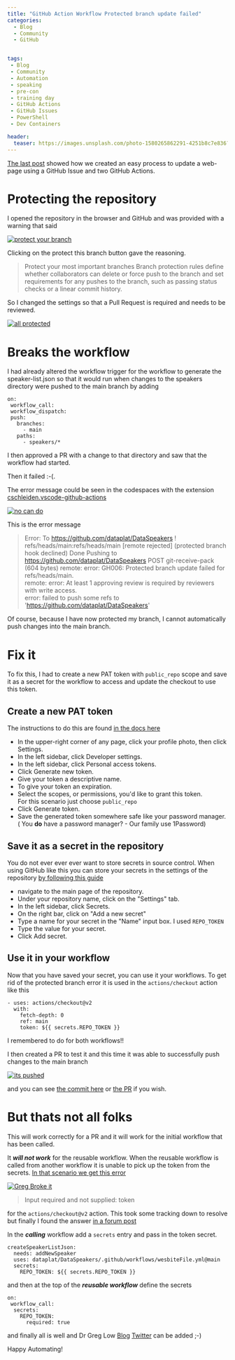 ```yaml
---
title: "GitHub Action Workflow Protected branch update failed"
categories:
  - Blog
  - Community
  - GitHub


tags:
 - Blog
 - Community
 - Automation
 - speaking
 - pre-con
 - training day
 - GitHub Actions
 - GitHub Issues
 - PowerShell
 - Dev Containers

header:
  teaser: https://images.unsplash.com/photo-1580265862291-4251b8c7e836?ixlib=rb-1.2.1&ixid=MnwxMjA3fDB8MHxwaG90by1wYWdlfHx8fGVufDB8fHx8&auto=format&fit=crop&w=1740&q=80 
---
```


[The last post](/blog/community/dev%20containers/powershell/github/Creating-A-Training-Day-Speakers-List-With-GitHub-Actions-From-A-GitHub-Issue/) showed how we created an easy process to update a web-page using a GitHub Issue and two GitHub Actions.

# Protecting the repository

I opened the repository in the browser and GitHub and was provided with a warning that said

[![protect your branch](/assets/uploads/2022/07/protectbranch.png)](/assets/uploads/2022/07/protectbranch.png)

Clicking on the protect this branch button gave the reasoning.

>Protect your most important branches
Branch protection rules define whether collaborators can delete or force push to the branch and set requirements for any pushes to the branch, such as passing status checks or a linear commit history.

So I changed the settings so that a Pull Request is required and needs to be reviewed.

[![all protected](/assets/uploads/2022/07/branchprotected.png)](/assets/uploads/2022/07/branchprotected.png)

# Breaks the workflow

I had already altered the workflow trigger for the workflow to generate the speaker-list.json so that it would run when changes to the speakers directory were pushed to the main branch by adding

````
on: 
 workflow_call:
 workflow_dispatch:
 push:
   branches:
     - main
   paths:
     - speakers/*
````

I then approved a PR with a change to that directory and saw that the workflow had started.  

Then it failed :-(.

The error message could be seen in the codespaces with the extension [cschleiden.vscode-github-actions](https://marketplace.visualstudio.com/items?itemName=cschleiden.vscode-github-actions)  


[![no can do](/assets/uploads/2022/07/pushdenied.png)](/assets/uploads/2022/07/pushdenied.png)

This is the error message

>Error: To https://github.com/dataplat/DataSpeakers
!	refs/heads/main:refs/heads/main	[remote rejected] (protected branch hook declined)
Done
Pushing to https://github.com/dataplat/DataSpeakers
POST git-receive-pack (604 bytes)
remote: error: GH006: Protected branch update failed for refs/heads/main.        
remote: error: At least 1 approving review is required by reviewers with write access.        
error: failed to push some refs to 'https://github.com/dataplat/DataSpeakers'

Of course, because I have now protected my branch, I cannot automatically push changes into the main branch.

# Fix it

To fix this, I had to create a new PAT token with `public_repo` scope and save it as a secret for the workflow to access and update the checkout to use this token.

## Create a new PAT token

The instructions to do this are found [in the docs here](https://docs.github.com/en/enterprise-server@3.4/authentication/keeping-your-account-and-data-secure/creating-a-personal-access-token)

- In the upper-right corner of any page, click your profile photo, then click Settings.
- In the left sidebar, click Developer settings.
- In the left sidebar, click Personal access tokens.
- Click Generate new token.
- Give your token a descriptive name.
- To give your token an expiration.
- Select the scopes, or permissions, you'd like to grant this token.   
For this scenario just choose `public_repo`
- Click Generate token.
- Save the generated token somewhere safe like your password manager. ( You **do** have a password manager? - Our family use 1Password)

## Save it as a secret in the repository

You do not ever ever ever want to store secrets in source control. When using GitHub like this you can store your secrets in the settings of the repository [by following this guide](https://github.com/Azure/actions-workflow-samples/blob/master/assets/create-secrets-for-GitHub-workflows.md) 


- navigate to the main page of the repository.
- Under your repository name, click on the "Settings" tab.
- In the left sidebar, click Secrets.
- On the right bar, click on "Add a new secret" 
- Type a name for your secret in the "Name" input box. I used `REPO_TOKEN`
- Type the value for your secret.
- Click Add secret.

## Use it in your workflow

Now that you have saved your secret, you can use it your workflows. To get rid of the protected branch error it is used in the `actions/checkout` action like this

````
- uses: actions/checkout@v2
  with:
    fetch-depth: 0
    ref: main
    token: ${{ secrets.REPO_TOKEN }}
````

I remembered to do for both workflows!!

I then created a PR to test it and this time it was able to successfully push changes to the main branch

[![its pushed](/assets/uploads/2022/07/pushcompleted.png)](/assets/uploads/2022/07/pushcompleted.png)

and you can see [the commit here](https://github.com/dataplat/DataSpeakers/commit/80d585ff1de15db22744ad5e7295294260b8fc98) or [the PR](https://github.com/dataplat/DataSpeakers/commit/7046d51de7b1d9e9b9f188879a4981a76f35c3c4) if you wish.

# But thats not all folks

This will work correctly for a PR and it will work for the initial workflow that has been called.  

It ***will not work*** for the reusable workflow. When the reusable workflow is called from another workflow it is unable to pick up the token from the secrets. [In that scenario we get this error](https://github.com/dataplat/DataSpeakers/actions/runs/2659979920)

[![Greg Broke it](/assets/uploads/2022/07/gregbrokeit.png)](/assets/uploads/2022/07/gregbrokeit.png)

> Input required and not supplied: token

for the `actions/checkout@v2` action. This took some tracking down to resolve but finally I found the answer [in a forum post](https://github.community/t/reusable-workflows-secrets-and-environments/203695/18?u=sqldbawithabeard)  

In the ***calling*** workflow add a `secrets` entry and pass in the token secret.

````
createSpeakerListJson:
  needs: addNewSpeaker
  uses: dataplat/DataSpeakers/.github/workflows/wesbiteFile.yml@main
  secrets:
    REPO_TOKEN: ${{ secrets.REPO_TOKEN }}
````

and then at the top of the ***reusable workflow*** define the secrets

````
on: 
 workflow_call:
  secrets:
    REPO_TOKEN: 
      required: true
````
and finally all is well and Dr Greg Low [Blog](https://blog.greglow.com/) [Twitter](https://twitter.com/greglow) can be added ;-)

Happy Automating!